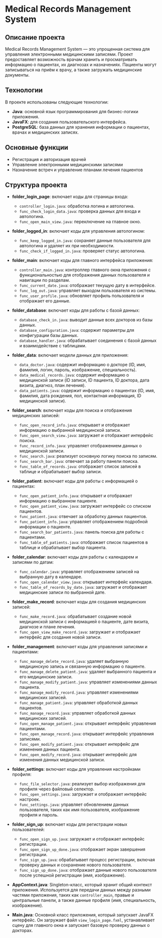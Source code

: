# Medical Records Management System

## Описание проекта
Medical Records Management System — это упрощенная система для управления электронными медицинскими записями. Проект предоставляет возможность врачам хранить и просматривать информацию о пациентах, их диагнозах и назначениях. Пациенты могут записываться на приём к врачу, а также загружать медицинские документы.

## Технологии
В проекте использованы следующие технологии:
- **Java**: основной язык программирования для бизнес-логики приложения.
- **JavaFX**: для создания пользовательского интерфейса.
- **PostgreSQL**: база данных для хранения информации о пациентах, врачах и медицинских записях.

## Основные функции
- Регистрация и авторизация врачей
- Управление электронными медицинскими записями
- Назначение встреч и управление планами лечения пациентов

## Структура проекта
- **folder_login_page**: включает коды для страницы входа:
  - `controller_login.java`: обработка логина и автологина.
  - `func_check_login_data.java`: проверка данных для входа и автологина.
  - `func_open_main_view.java`: переключение на главное окно.

- **folder_logged_in**: включает коды для управления автологином:
  - `func_keep_logged_in.java`: сохраняет данные пользователя для автологина и удаляет их при необходимости.
  - `func_check_if_logged_in.java`: проверяет статус автологина.

- **folder_main**: включает коды для главного интерфейса приложения:
  - `controller_main.java`: контроллер главного окна приложения с функциональностью для отображения данных пользователя и навигации по разделам.
  - `func_current_date.java`: отображает текущую дату в интерфейсе.
  - `func_log_out.java`: управляет выходом пользователя из системы.
  - `func_user_profile.java`: обновляет профиль пользователя и отображает его данные.

- **folder_database**: включает коды для работы с базой данных:
  - `database_check_in.java`: выводит данные всех докторов из базы данных.
  - `database_configuration.java`: содержит параметры для конфигурации базы данных.
  - `database_handler.java`: обрабатывает соединения с базой данных и взаимодействие с таблицами.

- **folder_data**: включает модели данных для приложения:
  - `data_doctor.java`: содержит информацию о докторе (ID, имя, фамилия, логин, пароль, изображение, специальность).
  - `data_medical_records.java`: содержит информацию о медицинской записи (ID записи, ID пациента, ID доктора, дата визита, диагноз, план лечения).
  - `data_patients.java`: содержит информацию о пациентах (ID, имя, фамилия, дата рождения, пол, контактная информация, ID медицинской записи).

- **folder_search**: включает коды для поиска и отображения медицинских записей:
  - `func_open_record_info.java`: открывает и отображает информацию о выбранной медицинской записи.
  - `func_open_search_view.java`: загружает и отображает интерфейс поиска.
  - `func_record_info.java`: управляет отображением данных о медицинской записи.
  - `func_search.java`: реализует основную логику поиска по записям.
  - `func_search_bar.java`: отвечает за работу панели поиска.
  - `func_table_of_records.java`: отображает список записей в таблице и обрабатывает выбор записи.

- **folder_patient**: включает коды для работы с информацией о пациентах:
  - `func_open_patient_info.java`: открывает и отображает информацию о выбранном пациенте.
  - `func_open_patient_view.java`: загружает интерфейс со списком пациентов.
  - `func_patient.java`: отвечает за обработку данных пациентов.
  - `func_patient_info.java`: управляет отображением подробной информации о пациенте.
  - `func_search_bar_patients.java`: панель поиска для работы с пациентами.
  - `func_table_of_patients.java`: отображает список пациентов в таблице и обрабатывает выбор пациента.

- **folder_calendar**: включает коды для работы с календарем и записями по датам:
  - `func_calendar.java`: управляет отображением записей на выбранную дату в календаре.
  - `func_open_calendar_view.java`: открывает интерфейс календаря.
  - `func_table_of_records_by_date.java`: загружает и отображает медицинские записи по выбранной дате.

- **folder_make_record**: включает коды для создания медицинских записей:
  - `func_make_record.java`: обрабатывает создание новой медицинской записи с информацией о пациенте, дате визита, диагнозе и плане лечения.
  - `func_open_view_make_record.java`: загружает и отображает интерфейс для создания новой записи.

- **folder_management**: включает коды для управления записями и пациентами:
  - `func_manage_delete_record.java`: удаляет выбранную медицинскую запись и связанную информацию о пациенте.
  - `func_manage_delete_patient.java`: удаляет выбранного пациента и его медицинские записи.
  - `func_manage_modify_patient.java`: управляет изменениями данных пациента.
  - `func_manage_modify_record.java`: управляет изменениями медицинских записей.
  - `func_manage_patient.java`: управляет обработкой данных пациентов.
  - `func_manage_record.java`: управляет обработкой данных медицинских записей.
  - `func_open_manage_patient.java`: открывает интерфейс управления пациентами.
  - `func_open_manage_record.java`: открывает интерфейс управления записями.
  - `func_open_modify_patient.java`: открывает интерфейс для изменения данных пациента.
  - `func_open_modify_record.java`: открывает интерфейс для изменения данных медицинской записи.

- **folder_settings**: включает коды для управления настройками профиля:
  - `func_file_selector.java`: реализует выбор изображения для профиля через файловый селектор.
  - `func_open_settings.java`: загружает и отображает интерфейс настроек.
  - `func_settings.java`: управляет обновлением данных пользователя, таких как имя пользователя, изображение профиля и пароль.

- **folder_sign_up**: включает коды для регистрации новых пользователей:
  - `func_open_sign_up.java`: загружает и отображает интерфейс регистрации.
  - `func_open_sign_up_done.java`: отображает экран завершения регистрации.
  - `func_sign_up.java`: обрабатывает процесс регистрации, включая проверку данных и сохранение нового пользователя.
  - `func_sign_up_done.java`: отображает данные нового пользователя после успешной регистрации (имя, изображение).

- **AppContext.java**: Singleton-класс, который хранит общий контекст приложения. Используется для передачи данных между разными частями приложения, таких как `controller_main`, правые и центральные панели, а также данные профиля (имя, специальность, изображение).
  
- **Main.java**: Основной класс приложения, который запускает JavaFX интерфейс. Он загружает файл `view_login_page.fxml`, устанавливает сцену для главного окна и запускает базовую проверку данных о докторах.

